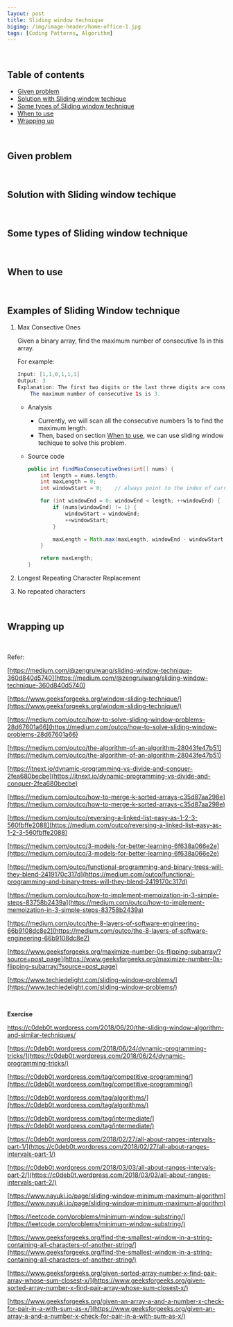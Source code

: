 ```yaml
---
layout: post
title: Sliding window technique
bigimg: /img/image-header/home-office-1.jpg
tags: [Coding Patterns, Algorithm]
---
```




<br>

## Table of contents
- [Given problem](#given-problem)
- [Solution with Sliding window techique](#solution-with-sliding-window-techique)
- [Some types of Sliding window technique](#some-types-of-sliding-window-technique)
- [When to use](#when-to-use)
- [Wrapping up](#wrapping-up)

<br>

## Given problem





<br>

## Solution with Sliding window techique






<br>

## Some types of Sliding window technique






<br>

## When to use






<br>

## Examples of Sliding Window technique

1. Max Consective Ones

    Given a binary array, find the maximum number of consecutive 1s in this array.

    For example:

    ```java
    Input: [1,1,0,1,1,1]
    Output: 3
    Explanation: The first two digits or the last three digits are consecutive 1s.
        The maximum number of consecutive 1s is 3.
    ```

    - Analysis

        - Currently, we will scan all the consecutive numbers 1s to find the maximum length.
        - Then, based on section [When to use](#when-to-use), we can use sliding window techique to solve this problem.

    - Source code

        ```java
        public int findMaxConsecutiveOnes(int[] nums) {
            int length = nums.length;
            int maxLength = 0;
            int windowStart = 0;    // always point to the index of current element with value 1

            for (int windowEnd = 0; windowEnd < length; ++windowEnd) {
                if (nums[windowEnd] != 1) {
                    windowStart = windowEnd;
                    ++windowStart;
                }

                maxLength = Math.max(maxLength, windowEnd - windowStart + 1);
            }

            return maxLength;
        }
        ```

2. Longest Repeating Character Replacement



3. No repeated characters



<br>

## Wrapping up





<br>

Refer:

[https://medium.com/@zengruiwang/sliding-window-technique-360d840d5740](https://medium.com/@zengruiwang/sliding-window-technique-360d840d5740)

[https://www.geeksforgeeks.org/window-sliding-technique/](https://www.geeksforgeeks.org/window-sliding-technique/)

[https://medium.com/outco/how-to-solve-sliding-window-problems-28d67601a66](https://medium.com/outco/how-to-solve-sliding-window-problems-28d67601a66)

[https://medium.com/outco/the-algorithm-of-an-algorithm-28043fe47b51](https://medium.com/outco/the-algorithm-of-an-algorithm-28043fe47b51)

[https://itnext.io/dynamic-programming-vs-divide-and-conquer-2fea680becbe](https://itnext.io/dynamic-programming-vs-divide-and-conquer-2fea680becbe)

[https://medium.com/outco/how-to-merge-k-sorted-arrays-c35d87aa298e](https://medium.com/outco/how-to-merge-k-sorted-arrays-c35d87aa298e)

[https://medium.com/outco/reversing-a-linked-list-easy-as-1-2-3-560fbffe2088](https://medium.com/outco/reversing-a-linked-list-easy-as-1-2-3-560fbffe2088)

[https://medium.com/outco/3-models-for-better-learning-6f638a066e2e](https://medium.com/outco/3-models-for-better-learning-6f638a066e2e)

[https://medium.com/outco/functional-programming-and-binary-trees-will-they-blend-2419170c317d](https://medium.com/outco/functional-programming-and-binary-trees-will-they-blend-2419170c317d)

[https://medium.com/outco/how-to-implement-memoization-in-3-simple-steps-83758b2439a](https://medium.com/outco/how-to-implement-memoization-in-3-simple-steps-83758b2439a)

[https://medium.com/outco/the-8-layers-of-software-engineering-66b9108dc8e2](https://medium.com/outco/the-8-layers-of-software-engineering-66b9108dc8e2)

[https://www.geeksforgeeks.org/maximize-number-0s-flipping-subarray/?source=post_page](https://www.geeksforgeeks.org/maximize-number-0s-flipping-subarray/?source=post_page)

[https://www.techiedelight.com/sliding-window-problems/](https://www.techiedelight.com/sliding-window-problems/)

<br>

**Exercise**

[https://c0deb0t.wordpress.com/2018/06/20/the-sliding-window-algorithm-and-similar-techniques/ ](https://c0deb0t.wordpress.com/2018/06/20/the-sliding-window-algorithm-and-similar-techniques/ )

[https://c0deb0t.wordpress.com/2018/06/24/dynamic-programming-tricks/](https://c0deb0t.wordpress.com/2018/06/24/dynamic-programming-tricks/)

[https://c0deb0t.wordpress.com/tag/competitive-programming/](https://c0deb0t.wordpress.com/tag/competitive-programming/)

[https://c0deb0t.wordpress.com/tag/algorithms/](https://c0deb0t.wordpress.com/tag/algorithms/)

[https://c0deb0t.wordpress.com/tag/intermediate/](https://c0deb0t.wordpress.com/tag/intermediate/)

[https://c0deb0t.wordpress.com/2018/02/27/all-about-ranges-intervals-part-1/](https://c0deb0t.wordpress.com/2018/02/27/all-about-ranges-intervals-part-1/)

[https://c0deb0t.wordpress.com/2018/03/03/all-about-ranges-intervals-part-2/](https://c0deb0t.wordpress.com/2018/03/03/all-about-ranges-intervals-part-2/)

[https://www.nayuki.io/page/sliding-window-minimum-maximum-algorithm](https://www.nayuki.io/page/sliding-window-minimum-maximum-algorithm)

[https://leetcode.com/problems/minimum-window-substring/](https://leetcode.com/problems/minimum-window-substring/)

[https://www.geeksforgeeks.org/find-the-smallest-window-in-a-string-containing-all-characters-of-another-string/](https://www.geeksforgeeks.org/find-the-smallest-window-in-a-string-containing-all-characters-of-another-string/)

[https://www.geeksforgeeks.org/given-sorted-array-number-x-find-pair-array-whose-sum-closest-x/](https://www.geeksforgeeks.org/given-sorted-array-number-x-find-pair-array-whose-sum-closest-x/)

[https://www.geeksforgeeks.org/given-an-array-a-and-a-number-x-check-for-pair-in-a-with-sum-as-x/](https://www.geeksforgeeks.org/given-an-array-a-and-a-number-x-check-for-pair-in-a-with-sum-as-x/)
